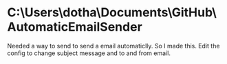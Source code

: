# C:\Users\dotha\Documents\GitHub\AutomaticEmailSender
 Needed a way to send to send a email automaticlly. So I made this. Edit the config to change subject message and to and from email.
